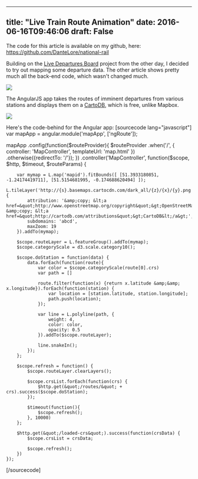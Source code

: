 
---
title: "Live Train Route Animation"
date: 2016-06-16T09:46:06
draft: False
---

The code for this article is available on my github, here: https://github.com/DanteLore/national-rail

Building on the <a href="http://logicalgenetics.com/train-departure-board/">Live Departures Board</a> project from the other day, I decided to try out mapping some departure data. The other article shows pretty much all the back-end code, which wasn't changed much.

<a href="http://logicalgenetics.com/live-train-route-animation/route-planner/"><img src="http://logicalgenetics.com/wp-content/uploads/2016/06/route-planner.gif"/></a>

The AngularJS app takes the routes of imminent departures from various stations and displays them on a <a href="http://leaflet-extras.github.io/leaflet-providers/preview/index.html">CartoDB</a>, which is free, unlike Mapbox.

<a href="http://logicalgenetics.com/live-train-route-animation/route-planner2/"><img src="http://logicalgenetics.com/wp-content/uploads/2016/06/route-planner2.gif"/></a>

Here's the code-behind for the Angular app:
[sourcecode lang="javascript"]
var mapApp = angular.module('mapApp', ['ngRoute']);

mapApp
    .config(function($routeProvider){
	    $routeProvider
		    .when('/',
		    {
		    	controller: 'MapController',
			    templateUrl: 'map.html'
		    })
		    .otherwise({redirectTo: '/'});
	})
	.controller('MapController', function($scope, $http, $timeout, $routeParams) {

        var mymap = L.map('mapid').fitBounds([ [51.3933180851, -1.24174419711], [51.5154681995, -0.174688620494] ]);
        L.tileLayer('http://{s}.basemaps.cartocdn.com/dark_all/{z}/{x}/{y}.png', {
            attribution: '&amp;copy; &lt;a href=&quot;http://www.openstreetmap.org/copyright&quot;&gt;OpenStreetMap&lt;/a&gt; &amp;copy; &lt;a href=&quot;http://cartodb.com/attributions&quot;&gt;CartoDB&lt;/a&gt;',
            subdomains: 'abcd',
            maxZoom: 19
        }).addTo(mymap);

        $scope.routeLayer = L.featureGroup().addTo(mymap);
        $scope.categoryScale = d3.scale.category10();

        $scope.doStation = function(data) {
            data.forEach(function(route){
                var color = $scope.categoryScale(route[0].crs)
                var path = []

                route.filter(function(x) {return x.latitude &amp;&amp; x.longitude}).forEach(function(station) {
                    var location = [station.latitude, station.longitude];
                    path.push(location);
                });

                var line = L.polyline(path, {
                    weight: 4,
                    color: color,
                    opacity: 0.5
                }).addTo($scope.routeLayer);

                line.snakeIn();
            });
        };

        $scope.refresh = function() {
            $scope.routeLayer.clearLayers();

            $scope.crsList.forEach(function(crs) {
                $http.get(&quot;/routes/&quot; + crs).success($scope.doStation);
            });

            $timeout(function(){
                $scope.refresh();
            }, 10000)
        };

        $http.get(&quot;/loaded-crs&quot;).success(function(crsData) {
            $scope.crsList = crsData;

            $scope.refresh();
        })
    });
[/sourcecode]